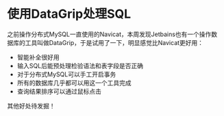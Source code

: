 # 使用DataGrip处理SQL

之前操作分布式MySQL一直使用的Navicat，本周发现Jetbains也有一个操作数据库的工具叫做DataGrip，于是试用了一下，明显感觉比Navicat更好用：

- 智能补全很好用
- 输入SQL后能预处理检验语法和表字段是否正确
- 对于分布式MySQL可以手工开启事务
- 所有的数据库几乎都可以用这一个工具完成
- 查询结果排序可以通过鼠标点击

其他好处待发掘！
